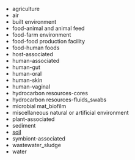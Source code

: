 * agriculture
* air
* built environment
* food-animal and animal feed
* food-farm environment
* food-food production facility
* food-human foods
* host-associated
* human-associated
* human-gut
* human-oral
* human-skin
* human-vaginal
* hydrocarbon resources-cores
* hydrocarbon resources-fluids_swabs
* microbial mat_biofilm
* miscellaneous natural or artificial environment
* plant-associated
* sediment
* [soil](Soil.md)
* symbiont-associated
* wastewater_sludge
* water